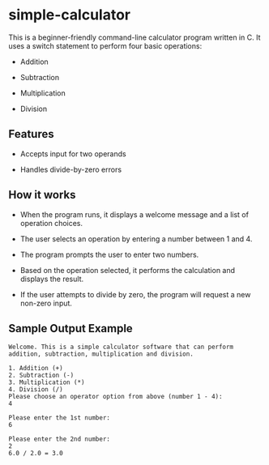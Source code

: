 # simple-calculator

This is a beginner-friendly command-line calculator program written in C. It uses a switch statement to perform four basic operations:

- Addition

- Subtraction

- Multiplication

- Division

## Features

- Accepts input for two operands

- Handles divide-by-zero errors

## How it works

- When the program runs, it displays a welcome message and a list of operation choices.

- The user selects an operation by entering a number between 1 and 4.

- The program prompts the user to enter two numbers.

- Based on the operation selected, it performs the calculation and displays the result.

- If the user attempts to divide by zero, the program will request a new non-zero input.

## Sample Output Example

```
Welcome. This is a simple calculator software that can perform addition, subtraction, multiplication and division.

1. Addition (+)
2. Subtraction (-)
3. Multiplication (*)
4. Division (/)
Please choose an operator option from above (number 1 - 4):
4

Please enter the 1st number: 
6

Please enter the 2nd number: 
2
6.0 / 2.0 = 3.0
```
